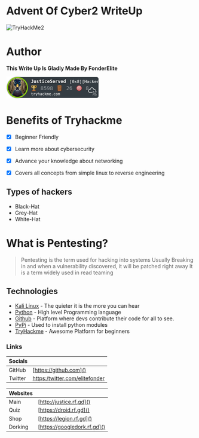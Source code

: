 # Advent Of Cyber2 WriteUp
<img src="https://www.aldeid.com/w/images/a/a0/Ctf-tryhackme-advent-of-cyber-Data-Elf-iltration-TryHackMe.jpg" alt="TryHackMe2">


# Author
**This Write Up Is Gladly Made By FonderElite**<br>

<img src="JusticeServed.png">

# Benefits of Tryhackme
- [x] Beginner Friendly
- [x] Learn more about cybersecurity
- [x] Advance your knowledge about networking
- [x] Covers all concepts from simple linux to reverse engineering


## Types of hackers
 * Black-Hat
 * Grey-Hat
 * White-Hat
  
# What is Pentesting?
> Pentesting is the term used for hacking into systems
> Usually Breaking in and when a vulnerability discovered, it will be patched right away
> It is a term widely used in read teaming

## Technologies

* [Kali Linux]() - The quieter it is the more you can hear
* [Python]() - High level Programming language
* [Github]() - Platform where devs contribute their code for all to see.
* [PyPi]() - Used to install python modules
* [TryHackme]() - Awesome Platform for beginners
### Links
| Socials| |
| ------ | ------ |
| GitHub | [https://github.com]() |
| Twitter | [https:/twitter.com/elitefonder]() |

| Websites| |
| ------ | ------ |
| Main | [http://justice.rf.gd]() |
| Quiz | [https://droid.rf.gd]() |
| Shop | [https://legion.rf.gd]() |
| Dorking | [https://googledork.rf.gd]() |

